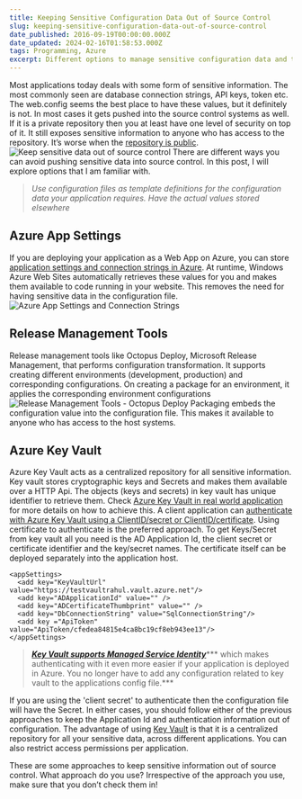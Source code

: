 ```yaml
---
title: Keeping Sensitive Configuration Data Out of Source Control
slug: keeping-sensitive-configuration-data-out-of-source-control
date_published: 2016-09-19T00:00:00.000Z
date_updated: 2024-02-16T01:58:53.000Z
tags: Programming, Azure
excerpt: Different options to manage sensitive configuration data and to keep it out of source control.
---
```


Most applications today deals with some form of sensitive information. The most commonly seen are database connection strings, API keys, token etc. The web.config seems the best place to have these values, but it definitely is not. In most cases it gets pushed into the source control systems as well. If it is a private repository then you at least have one level of security on top of it. It still exposes sensitive information to anyone who has access to the repository. It’s worse when the [repository is public](http://www.internetnews.com/blog/skerner/github-search-exposes-passwords.html).
![Keep sensitive data out of source control](__GHOST_URL__/content/images/sensitivedata_source_control.png)
There are different ways you can avoid pushing sensitive data into source control. In this post, I will explore options that I am familiar with.

> *Use configuration files as template definitions for the configuration data your application requires. Have the actual values stored elsewhere*

## Azure App Settings

If you are deploying your application as a Web App on Azure, you can store [application settings and connection strings in Azure](https://azure.microsoft.com/en-us/blog/windows-azure-web-sites-how-application-strings-and-connection-strings-work/). At runtime, Windows Azure Web Sites automatically retrieves these values for you and makes them available to code running in your website. This removes the need for having sensitive data in the configuration file.
![Azure App Settings and Connection Strings](__GHOST_URL__/content/images/sensitiveData_azure_app_settings.png)
## Release Management Tools

Release management tools like Octopus Deploy, Microsoft Release Management, that performs configuration transformation. It supports creating different environments (development, production) and corresponding configurations. On creating a package for an environment, it applies the corresponding environment configurations
![Release Management Tools - Octopus Deploy](__GHOST_URL__/content/images/sensitiveData_releaseManagement_tool_octopus.png)
Packaging embeds the configuration value into the configuration file. This makes it available to anyone who has access to the host systems.

## Azure Key Vault

Azure Key Vault acts as a centralized repository for all sensitive information. Key vault stores cryptographic keys and Secrets and makes them available over a HTTP Api. The objects (keys and secrets) in key vault has unique identifier to retrieve them. Check [Azure Key Vault in real world application](__GHOST_URL__/blog/azure-key-vault-in-a-real-world-application/) for more details on how to achieve this. A client application can [authenticate with Azure Key Vault using a ClientID/secret or ClientID/certificate](__GHOST_URL__/blog/authenticating-a-client-application-with-azure-key-vault/). Using certificate to authenticate is the preferred approach. To get Keys/Secret from key vault all you need is the AD Application Id, the client secret or certificate identifier and the key/secret names. The certificate itself can be deployed separately into the application host.

    <appSettings>
      <add key="KeyVaultUrl" value="https://testvaultrahul.vault.azure.net"/>
      <add key="ADApplicationId" value="" />
      <add key="ADCertificateThumbprint" value="" />
      <add key="DbConnectionString" value="SqlConnectionString"/>
      <add key ="ApiToken" value="ApiToken/cfedea84815e4ca8bc19cf8eb943ee13"/>
    </appSettings>
    

> [***Key Vault supports Managed Service Identity***](__GHOST_URL__/blog/authenticating-with-azure-key-vault-using-managed-service-identity/)*** which makes authenticating with it even more easier if your application is deployed in Azure. You no longer have to add any configuration related to key vault to the applications config file.***

If you are using the 'client secret' to authenticate then the configuration file will have the Secret. In either cases, you should follow either of the previous approaches to keep the Application Id and authentication information out of configuration. The advantage of using [Key Vault](__GHOST_URL__/tag/azure-key-vault/) is that it is a centralized repository for all your sensitive data, across different applications. You can also restrict access permissions per application.

These are some approaches to keep sensitive information out of source control. What approach do you use? Irrespective of the approach you use, make sure that you don’t check them in!
